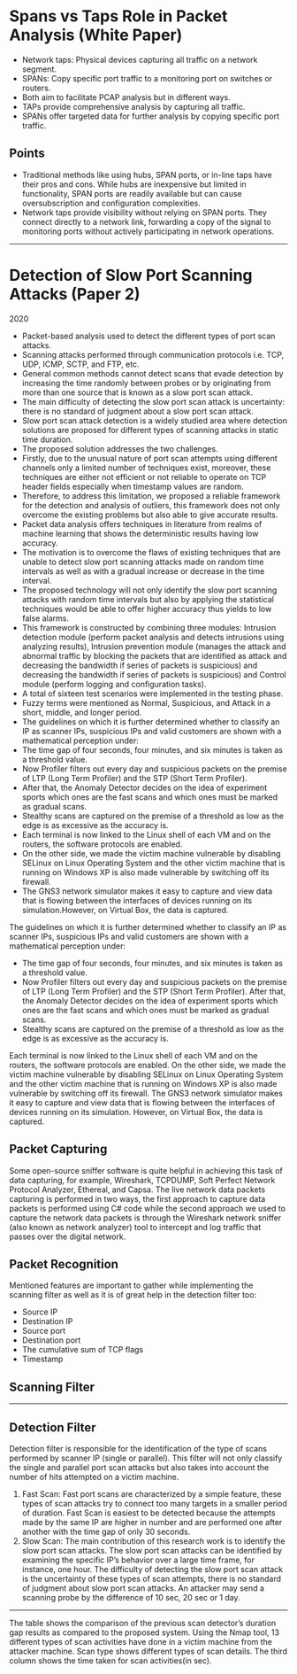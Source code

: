 # Spans vs Taps Role in Packet Analysis (White Paper)

- Network taps: Physical devices capturing all traffic on a network segment.
- SPANs: Copy specific port traffic to a monitoring port on switches or routers.
- Both aim to facilitate PCAP analysis but in different ways.
- TAPs provide comprehensive analysis by capturing all traffic.
- SPANs offer targeted data for further analysis by copying specific port traffic.


## Points

- Traditional methods like using hubs, SPAN ports, or in-line taps have their pros and cons. While hubs are inexpensive but limited in functionality, SPAN ports are readily available but can cause oversubscription and configuration complexities.
- Network taps provide visibility without relying on SPAN ports. They connect directly to a network link, forwarding a copy of the signal to monitoring ports without actively participating in network operations.

---

# Detection of Slow Port Scanning Attacks (Paper 2)
2020

- Packet-based analysis used to detect the different types of port scan attacks.
- Scanning attacks performed through communication protocols i.e. TCP, UDP, ICMP, SCTP, and FTP, etc.
- General common methods cannot detect scans that evade detection by increasing the time randomly between probes or by originating from more than one source that is known as a slow port scan attack.
- The main difficulty of detecting the slow port scan attack is uncertainty: there is no standard of judgment about a slow port scan attack.
- Slow port scan attack detection is a widely studied area where detection solutions are proposed for different types of scanning attacks in static time duration.
- The proposed solution addresses the two challenges.
- Firstly, due to the unusual nature of port scan attempts using different channels only a limited number of techniques exist, moreover, these techniques are either not efficient or not reliable to operate on TCP header fields especially when timestamp values are random.
- Therefore, to address this limitation, we proposed a reliable framework for the detection and analysis of outliers, this framework does not only overcome the existing problems but also able to give accurate results.
- Packet data analysis offers techniques in literature from realms of machine learning that shows the deterministic results having low accuracy.
- The motivation is to overcome the flaws of existing techniques that are unable to detect slow port scanning attacks made on random time intervals as well as with a gradual increase or decrease in the time interval.
- The proposed technology will not only identify the slow port scanning attacks with random time intervals but also by applying the statistical techniques would be able to offer higher accuracy thus yields to low false alarms.
- This framework is constructed by combining three modules: Intrusion detection module (perform packet analysis and detects intrusions using analyzing results), Intrusion prevention module (manages the attack and abnormal traffic by blocking the packets that are identified as attack and decreasing the bandwidth if series of packets is suspicious) and decreasing the bandwidth if series of packets is suspicious) and Control module (perform logging and configuration tasks).
- A total of sixteen test scenarios were implemented in the testing phase.
- Fuzzy terms were mentioned as Normal, Suspicious, and Attack in a short, middle, and longer period.
- The guidelines on which it is further determined whether to classify an IP as scanner IPs, suspicious IPs and valid customers are shown with a mathematical perception under:
- The time gap of four seconds, four minutes, and six minutes is taken as a threshold value.
- Now Profiler filters out every day and suspicious packets on the premise of LTP (Long Term Profiler) and the STP (Short Term Profiler).
- After that, the Anomaly Detector decides on the idea of experiment sports which ones are the fast scans and which ones must be marked as gradual scans.
- Stealthy scans are captured on the premise of a threshold as low as the edge is as excessive as the accuracy is.
- Each terminal is now linked to the Linux shell of each VM and on the routers, the software protocols are enabled.
- On the other side, we made the victim machine vulnerable by disabling SELinux on Linux Operating System and the other victim machine that is running on Windows XP is also made vulnerable by switching off its firewall.
- The GNS3 network simulator makes it easy to capture and view data that is flowing between the interfaces of devices running on its simulation.However, on Virtual Box, the data is captured.

The guidelines on which it is further determined whether to classify an IP as scanner IPs, suspicious IPs and valid customers are shown with a mathematical perception under:

- The time gap of four seconds, four minutes, and six minutes is taken as a threshold value.
- Now Profiler filters out every day and suspicious packets on the premise of LTP (Long Term Profiler) and the STP (Short Term Profiler). After that, the Anomaly Detector decides on the idea of experiment sports which ones are the fast scans and which ones must be marked as gradual scans.
- Stealthy scans are captured on the premise of a threshold as low as the edge is as excessive as the accuracy is.

Each terminal is now linked to the Linux shell of each VM and on the routers, the software protocols are enabled. On the other side, we made the victim machine vulnerable by disabling SELinux on Linux Operating System and the other victim machine that is running on Windows XP is also made vulnerable by switching off its firewall. The GNS3 network simulator makes it easy to capture and view data that is flowing between the interfaces of devices running on its simulation. However, on Virtual Box, the data is captured.

## Packet Capturing

Some open-source sniffer software is quite helpful in achieving this task of data capturing, for example, Wireshark, TCPDUMP, Soft Perfect Network Protocol Analyzer, Ethereal, and Capsa. The live network data packets capturing is performed in two ways, the first approach to capture data packets is performed using C# code while the second approach we used to capture the network data packets is through the Wireshark network sniffer (also known as network analyzer) tool to intercept and log traffic that passes over the digital network.

## Packet Recognition

Mentioned features are important to gather while implementing the scanning filter as well as it is of great help in the detection filter too:

- Source IP
- Destination IP
- Source port
- Destination port
- The cumulative sum of TCP flags
- Timestamp

## Scanning Filter

---

## Detection Filter

Detection filter is responsible for the identification of the type of scans performed by scanner IP (single or parallel). This filter will not only classify the single and parallel port scan attacks but also takes into account the number of hits attempted on a victim machine.

1. Fast Scan: Fast port scans are characterized by a simple feature, these types of scan attacks try to connect too many targets in a smaller period of duration. Fast Scan is easiest to be detected because the attempts made by the same IP are higher in number and are performed one after another with the time gap of only 30 seconds.
2. Slow Scan: The main contribution of this research work is to identify the slow port scan attacks. The slow port scan attacks can be identified by examining the specific IP’s behavior over a large time frame, for instance, one hour. The difficulty of detecting the slow port scan attack is the uncertainty of these types of scan attempts, there is no standard of judgment about slow port scan attacks. An attacker may send a scanning probe by the difference of 10 sec, 20 sec or 1 day.

---

The table shows the comparison of the previous scan detector’s duration gap results as compared to the proposed system. Using the Nmap tool, 13 different types of scan activities have done in a victim machine from the attacker machine. Scan type shows different types of scan details. The third column shows the time taken for scan activities(in sec).
